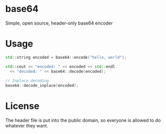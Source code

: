 # base64
Simple, open source, header-only base64 encoder

# Usage
```cpp
std::string encoded = base64::encode("hello, world");

std::cout << "encoded: " << encoded << std::endl
  << "decoded: " << base64::decode(encoded);
  
// Inplace decoding
base64::decode_inplace(encoded);

```

# License
The header file is put into the public domain, so everyone is allowed to do whatever they want.
